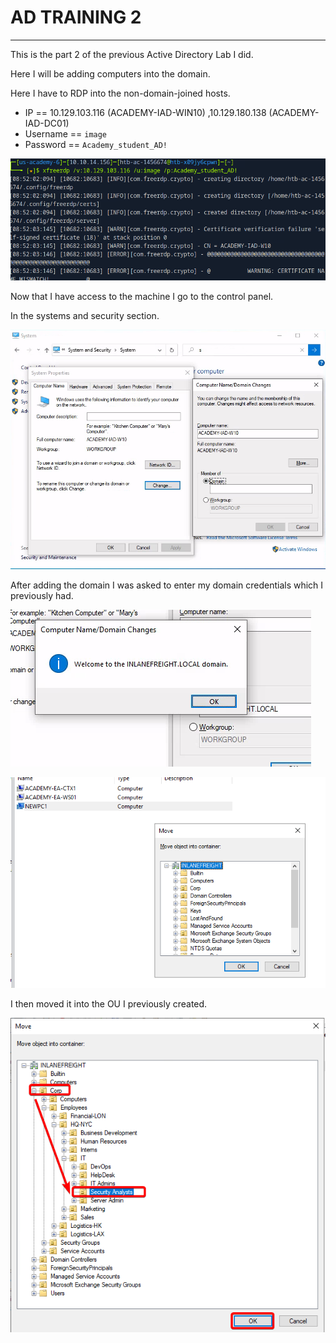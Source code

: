 # AD TRAINING 2

---

This is the part 2 of the previous Active Directory Lab I did.

Here I will be adding computers into the domain.

Here I have to RDP into the non-domain-joined hosts.

- IP == 10.129.103.116 (ACADEMY-IAD-WIN10) ,10.129.180.138 (ACADEMY-IAD-DC01)
- Username == `image`
- Password == `Academy_student_AD!`

![Screenshot 2024-09-09 at 9.52.24 AM.png](AD%20TRAINING%202%20c86c6c74cbd645e2b32757ebd7b1f622/Screenshot_2024-09-09_at_9.52.24_AM.png)

Now that I have access to the machine I go to the control panel.

In the systems and security section.

![Screenshot 2024-09-09 at 9.57.59 AM.png](AD%20TRAINING%202%20c86c6c74cbd645e2b32757ebd7b1f622/Screenshot_2024-09-09_at_9.57.59_AM.png)

After adding the domain I was asked to enter my domain credentials which I previously had.

![Screenshot 2024-09-09 at 10.06.11 AM.png](AD%20TRAINING%202%20c86c6c74cbd645e2b32757ebd7b1f622/Screenshot_2024-09-09_at_10.06.11_AM.png)

![Screenshot 2024-09-09 at 10.23.46 AM.png](AD%20TRAINING%202%20c86c6c74cbd645e2b32757ebd7b1f622/Screenshot_2024-09-09_at_10.23.46_AM.png)

I then moved it into the OU I previously created.

![image.png](AD%20TRAINING%202%20c86c6c74cbd645e2b32757ebd7b1f622/image.png)